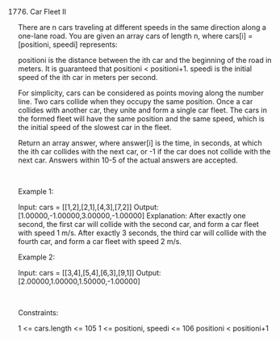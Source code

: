 1776. Car Fleet II

There are n cars traveling at different speeds in the same direction along a one-lane road. You are given an array cars of length n, where cars[i] = [positioni, speedi] represents:

positioni is the distance between the ith car and the beginning of the road in meters. It is guaranteed that positioni < positioni+1.
speedi is the initial speed of the ith car in meters per second.

For simplicity, cars can be considered as points moving along the number line. Two cars collide when they occupy the same position. Once a car collides with another car, they unite and form a single car fleet. The cars in the formed fleet will have the same position and the same speed, which is the initial speed of the slowest car in the fleet.

Return an array answer, where answer[i] is the time, in seconds, at which the ith car collides with the next car, or -1 if the car does not collide with the next car. Answers within 10-5 of the actual answers are accepted.

 

Example 1:

Input: cars = [[1,2],[2,1],[4,3],[7,2]]
Output: [1.00000,-1.00000,3.00000,-1.00000]
Explanation: After exactly one second, the first car will collide with the second car, and form a car fleet with speed 1 m/s. After exactly 3 seconds, the third car will collide with the fourth car, and form a car fleet with speed 2 m/s.


Example 2:

Input: cars = [[3,4],[5,4],[6,3],[9,1]]
Output: [2.00000,1.00000,1.50000,-1.00000]


 

Constraints:

1 <= cars.length <= 105
1 <= positioni, speedi <= 106
positioni < positioni+1